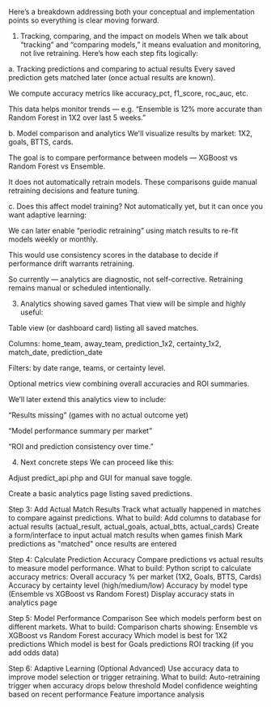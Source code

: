 Here’s a breakdown addressing both your conceptual and implementation points so everything is clear moving forward.

1. Tracking, comparing, and the impact on models
When we talk about “tracking” and “comparing models,” it means evaluation and monitoring, not live retraining.
Here’s how each step fits logically:

a. Tracking predictions and comparing to actual results
Every saved prediction gets matched later (once actual results are known).

We compute accuracy metrics like accuracy_pct, f1_score, roc_auc, etc.

This data helps monitor trends — e.g. “Ensemble is 12% more accurate than Random Forest in 1X2 over last 5 weeks.”

b. Model comparison and analytics
We'll visualize results by market: 1X2, goals, BTTS, cards.

The goal is to compare performance between models — XGBoost vs Random Forest vs Ensemble.

It does not automatically retrain models.
These comparisons guide manual retraining decisions and feature tuning.

c. Does this affect model training?
Not automatically yet, but it can once you want adaptive learning:

We can later enable “periodic retraining” using match results to re-fit models weekly or monthly.

This would use consistency scores in the database to decide if performance drift warrants retraining.

So currently — analytics are diagnostic, not self-corrective. Retraining remains manual or scheduled intentionally.


3. Analytics showing saved games
That view will be simple and highly useful:

Table view (or dashboard card) listing all saved matches.

Columns:
home_team, away_team, prediction_1x2, certainty_1x2, match_date, prediction_date

Filters: by date range, teams, or certainty level.

Optional metrics view combining overall accuracies and ROI summaries.

We’ll later extend this analytics view to include:

“Results missing” (games with no actual outcome yet)

“Model performance summary per market”

“ROI and prediction consistency over time.”

4. Next concrete steps
We can proceed like this:

Adjust predict_api.php and GUI for manual save toggle.

Create a basic analytics page listing saved predictions.

Step 3: Add Actual Match Results
Track what actually happened in matches to compare against predictions.
What to build:
Add columns to database for actual results (actual_result, actual_goals, actual_btts, actual_cards)
Create a form/interface to input actual match results when games finish
Mark predictions as "matched" once results are entered

Step 4: Calculate Prediction Accuracy
Compare predictions vs actual results to measure model performance.
What to build:
Python script to calculate accuracy metrics:
Overall accuracy % per market (1X2, Goals, BTTS, Cards)
Accuracy by certainty level (high/medium/low)
Accuracy by model type (Ensemble vs XGBoost vs Random Forest)
Display accuracy stats in analytics page

Step 5: Model Performance Comparison
See which models perform best on different markets.
What to build:
Comparison charts showing:
Ensemble vs XGBoost vs Random Forest accuracy
Which model is best for 1X2 predictions
Which model is best for Goals predictions
ROI tracking (if you add odds data)

Step 6: Adaptive Learning (Optional Advanced)
Use accuracy data to improve model selection or trigger retraining.
What to build:
Auto-retraining trigger when accuracy drops below threshold
Model confidence weighting based on recent performance
Feature importance analysis